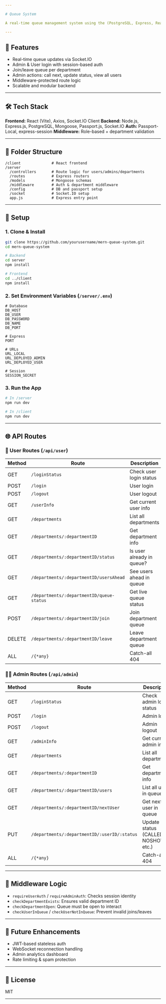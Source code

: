```yaml
---

# Queue System

A real-time queue management system using the (PostgreSQL, Express, React, Node.js) with **Socket.IO**. It supports department-based queues, role-based login (admin/user), and secure session-based authentication.

---
```


## 🚀 Features

* Real-time queue updates via Socket.IO
* Admin & User login with session-based auth
* Join/leave queue per department
* Admin actions: call next, update status, view all users
* Middleware-protected route logic
* Scalable and modular backend

---

## 🛠️ Tech Stack

**Frontend:** React (Vite), Axios, Socket.IO Client
**Backend:** Node.js, Express.js, PostgreSQL, Mongoose, Passport.js, Socket.IO
**Auth:** Passport-Local, express-session
**Middleware:** Role-based + department validation

---

## 📁 Folder Structure

```
/client              # React frontend
/server
  /controllers       # Route logic for users/admins/departments
  /routes            # Express routers
  /models            # Mongoose schemas
  /middleware        # Auth & department middleware
  /config            # DB and passport setup
  /socket            # Socket.IO setup
  app.js             # Express entry point
```

---

## 🔧 Setup

### 1. Clone & Install

```bash
git clone https://github.com/yourusername/mern-queue-system.git
cd mern-queue-system

# Backend
cd server
npm install

# Frontend
cd ../client
npm install
```

### 2. Set Environment Variables (`/server/.env`)

```env
# Database
DB_HOST
DB_USER
DB_PASSWORD
DB_NAME
DB_PORT

# Express
PORT

# URLs
URL_LOCAL
URL_DEPLOYED_ADMIN
URL_DEPLOYED_USER

# Session
SESSION_SECRET
```

### 3. Run the App

```bash
# In /server
npm run dev

# In /client
npm run dev
```

---

## 🌐 API Routes

### 👤 User Routes (`/api/user`)

| Method | Route                                     | Description               |
| ------ | ----------------------------------------- | ------------------------- |
| GET    | `/loginStatus`                            | Check user login status   |
| POST   | `/login`                                  | User login                |
| POST   | `/logout`                                 | User logout               |
| GET    | `/userInfo`                               | Get current user info     |
| GET    | `/departments`                            | List all departments      |
| GET    | `/departments/:departmentID`              | Get department info       |
| GET    | `/departments/:departmentID/status`       | Is user already in queue? |
| GET    | `/departments/:departmentID/usersAhead`   | See users ahead in queue  |
| GET    | `/departments/:departmentID/queue-status` | Get live queue status     |
| POST   | `/departments/:departmentID/join`         | Join department queue     |
| DELETE | `/departments/:departmentID/leave`        | Leave department queue    |
| ALL    | `/{*any}`                                 | Catch-all 404             |

### 🧑‍💼 Admin Routes (`/api/admin`)

| Method | Route                                        | Description                              |
| ------ | -------------------------------------------- | ---------------------------------------- |
| GET    | `/loginStatus`                               | Check admin login status                 |
| POST   | `/login`                                     | Admin login                              |
| POST   | `/logout`                                    | Admin logout                             |
| GET    | `/adminInfo`                                 | Get current admin info                   |
| GET    | `/departments`                               | List all departments                     |
| GET    | `/departments/:departmentID`                 | Get department info                      |
| GET    | `/departments/:departmentID/users`           | List all users in queue                  |
| GET    | `/departments/:departmentID/nextUser`        | Get next user in queue                   |
| PUT    | `/departments/:departmentID/:userID/:status` | Update user status (CALLED, NOSHOW etc.) |
| ALL    | `/{*any}`                                    | Catch-all 404                            |

---

## 🔐 Middleware Logic

* `requireUserAuth` / `requireAdminAuth`: Checks session identity
* `checkDepartmentExists`: Ensures valid department ID
* `checkDepartmentOpen`: Queue must be open to interact
* `checkUserInQueue` / `checkUserNotInQueue`: Prevent invalid joins/leaves

---

## 🧭 Future Enhancements

* JWT-based stateless auth
* WebSocket reconnection handling
* Admin analytics dashboard
* Rate limiting & spam protection

---

## 📜 License

MIT

---
